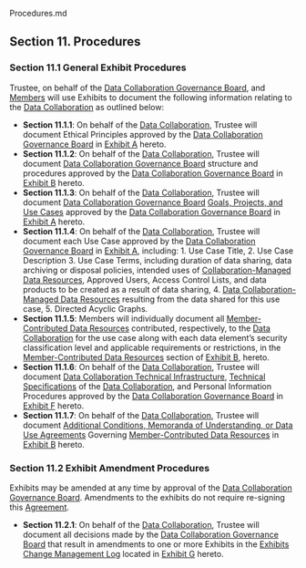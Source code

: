 Procedures.md

## Section 11. Procedures
### Section 11.1 General Exhibit Procedures
Trustee, on behalf of the [Data Collaboration Governance Board](Definition), and [Members](Definition) will use Exhibits to document the following information relating to the [Data Collaboration](Definition) as outlined below:
* **Section 11.1.1**: On behalf of the [Data Collaboration](Definition), Trustee will document Ethical Principles approved by the [Data Collaboration Governance Board](Definition) in [Exhibit A](Exhibit) hereto.
* **Section 11.1.2**: On behalf of the [Data Collaboration](Definition), Trustee will document [Data Collaboration Governance Board](Definition) structure and procedures approved by the [Data Collaboration Governance Board](Definition) in [Exhibit B](Exhibit) hereto.
* **Section 11.1.3**: On behalf of the [Data Collaboration](Definition), Trustee will document [Data Collaboration Governance Board](Definition) [Goals, Projects, and Use Cases](Exhibit) approved by the [Data Collaboration Governance Board](Definition) in [Exhibit A](Exhibit) hereto.
* **Section 11.1.4**: On behalf of the [Data Collaboration](Definition), Trustee will document each Use Case approved by the [Data Collaboration Governance Board](Definition) in [Exhibit A](Exhibit), including: 1. Use Case Title, 2. Use Case Description 3. Use Case Terms, including duration of data sharing, data archiving or disposal policies, intended uses of [Collaboration-Managed Data Resources](Definition), Approved Users, Access Control Lists, and data products to be created as a result of data sharing, 4. [Data Collaboration-Managed Data Resources](Definition) resulting from the data shared for this use case, 5. Directed Acyclic Graphs.
* **Section 11.1.5**: Members will individually document all [Member-Contributed Data Resources](Definition) contributed, respectively, to the [Data Collaboration](Definition) for the use case along with each data element’s security classification level and applicable requirements or restrictions, in the [Member-Contributed Data Resources](Definition) section of [Exhibit B](Exhibit), hereto.
* **Section 11.1.6**: On behalf of the [Data Collaboration](Definition), Trustee will document [Data Collaboration Technical Infrastructure](Definition), [Technical Specifications](Exhibit) of the [Data Collaboration](Definition), and Personal Information Procedures approved by the [Data Collaboration Governance Board](Definition) in [Exhibit F](Exhibit) hereto.
* **Section 11.1.7**: On behalf of the [Data Collaboration](Definition), Trustee will document [Additional Conditions, Memoranda of Understanding, or Data Use Agreements](Exhibit) Governing [Member-Contributed Data Resources](Definition) in [Exhibit B](Exhibit) hereto.

### Section 11.2 Exhibit Amendment Procedures
Exhibits may be amended at any time by approval of the [Data Collaboration Governance Board](Definition). Amendments to the exhibits do not require re-signing this [Agreement](Definition).
* **Section 11.2.1**: On behalf of the [Data Collaboration](Definition), Trustee will document all decisions made by the [Data Collaboration Governance Board](Definition) that result in amendments to one or more Exhibits in the [Exhibits Change Management Log](Exhibit) located in [Exhibit G](Exhibit) hereto.